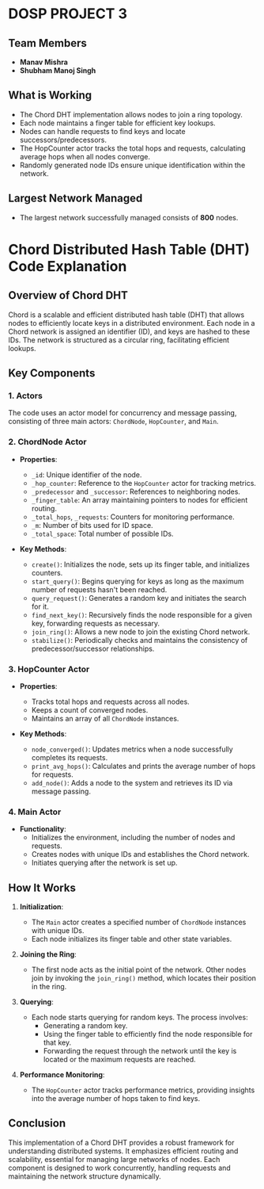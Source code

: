 # DOSP PROJECT 3 

## Team Members
- **Manav Mishra**
- **Shubham Manoj Singh**

## What is Working
- The Chord DHT implementation allows nodes to join a ring topology.
- Each node maintains a finger table for efficient key lookups.
- Nodes can handle requests to find keys and locate successors/predecessors.
- The HopCounter actor tracks the total hops and requests, calculating average hops when all nodes converge.
- Randomly generated node IDs ensure unique identification within the network.

## Largest Network Managed
- The largest network successfully managed consists of **800** nodes. 

# Chord Distributed Hash Table (DHT) Code Explanation

## Overview of Chord DHT

Chord is a scalable and efficient distributed hash table (DHT) that allows nodes to efficiently locate keys in a distributed environment. Each node in a Chord network is assigned an identifier (ID), and keys are hashed to these IDs. The network is structured as a circular ring, facilitating efficient lookups.

## Key Components

### 1. Actors
The code uses an actor model for concurrency and message passing, consisting of three main actors: `ChordNode`, `HopCounter`, and `Main`.

### 2. ChordNode Actor
- **Properties**:
  - `_id`: Unique identifier of the node.
  - `_hop_counter`: Reference to the `HopCounter` actor for tracking metrics.
  - `_predecessor` and `_successor`: References to neighboring nodes.
  - `_finger_table`: An array maintaining pointers to nodes for efficient routing.
  - `_total_hops`, `_requests`: Counters for monitoring performance.
  - `_m`: Number of bits used for ID space.
  - `_total_space`: Total number of possible IDs.

- **Key Methods**:
  - `create()`: Initializes the node, sets up its finger table, and initializes counters.
  - `start_query()`: Begins querying for keys as long as the maximum number of requests hasn't been reached.
  - `query_request()`: Generates a random key and initiates the search for it.
  - `find_next_key()`: Recursively finds the node responsible for a given key, forwarding requests as necessary.
  - `join_ring()`: Allows a new node to join the existing Chord network.
  - `stabilize()`: Periodically checks and maintains the consistency of predecessor/successor relationships.

### 3. HopCounter Actor
- **Properties**:
  - Tracks total hops and requests across all nodes.
  - Keeps a count of converged nodes.
  - Maintains an array of all `ChordNode` instances.

- **Key Methods**:
  - `node_converged()`: Updates metrics when a node successfully completes its requests.
  - `print_avg_hops()`: Calculates and prints the average number of hops for requests.
  - `add_node()`: Adds a node to the system and retrieves its ID via message passing.

### 4. Main Actor
- **Functionality**:
  - Initializes the environment, including the number of nodes and requests.
  - Creates nodes with unique IDs and establishes the Chord network.
  - Initiates querying after the network is set up.

## How It Works

1. **Initialization**:
   - The `Main` actor creates a specified number of `ChordNode` instances with unique IDs. 
   - Each node initializes its finger table and other state variables.

2. **Joining the Ring**:
   - The first node acts as the initial point of the network. Other nodes join by invoking the `join_ring()` method, which locates their position in the ring.

3. **Querying**:
   - Each node starts querying for random keys. The process involves:
     - Generating a random key.
     - Using the finger table to efficiently find the node responsible for that key.
     - Forwarding the request through the network until the key is located or the maximum requests are reached.

4. **Performance Monitoring**:
   - The `HopCounter` actor tracks performance metrics, providing insights into the average number of hops taken to find keys.

## Conclusion

This implementation of a Chord DHT provides a robust framework for understanding distributed systems. It emphasizes efficient routing and scalability, essential for managing large networks of nodes. Each component is designed to work concurrently, handling requests and maintaining the network structure dynamically.
